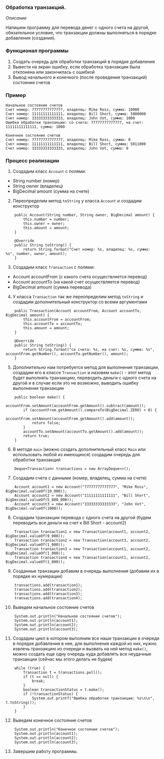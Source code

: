 ### Обработка транзакций.

*Описание*

Напишем программу для перевода денег с одного счета на другой, обязательное условие, что транзакции
должны выполняться в порядке добавления (создания).

### Функционал программы
1. Создать очередь для обработки транзакций в порядке добавления
2. Вывести на экран ошибку, если обработка транзакции была отклонена или закончилась с ошибкой
3. Вывод начального и конечного (после проведения транзакций) состояния счетов

### Пример
```
Начальное состояние счетов
Счет номер: 77777777777777, владелец: Mike Ross, сумма: 10000
Счет номер: 11111111111111, владелец: Bill Short, сумма: 5000000
Счет номер: 33333333333333, владелец: John Vot, сумма: 1000
Ошибка обработки транзакции: со счета: 77777777777777, на счет: 11111111111111, сумма: 1000

Конечное состояние счетов
Счет номер: 77777777777777, владелец: Mike Ross, сумма: 0
Счет номер: 11111111111111, владелец: Bill Short, сумма: 5011000
Счет номер: 33333333333333, владелец: John Vot, сумма: 0
```  

### Процесс реализации
1. Создадим класс `Account` с полями:
- String number (номер)
- String owner (владелец)
- BigDecimal amount (сумма на счете)
2. Переопределим метод `toString` у класса `Account` и создадим конструктор
```
    public Account(String number, String owner, BigDecimal amount) {
        this.number = number;
        this.owner = owner;
        this.amount = amount;
    }

    @Override
    public String toString() {
        return String.format("Счет номер: %s, владелец: %s, сумма: %s", number, owner, amount);
    }
```  
3. Создадим класс `Transaction` с полями:
- Account accountFrom (с какого счета осуществляется перевод)
- Account accountTo (на какой счет осуществляется перевод)
- BigDecimal amount (сумма перевода)
4. У класса `Transaction` так же переопределим метод `toString` и создадим дополнительный конструктор
   со всеми аргументами
```
    public Transaction(Account accountFrom, Account accountTo, BigDecimal amount) {
        this.accountFrom = accountFrom;
        this.accountTo = accountTo;
        this.amount = amount;
    }

    @Override
    public String toString() {
        return String.format("со счета: %s, на счет: %s, сумма: %s", accountFrom.getNumber(), accountTo.getNumber(), amount);
    }
```
5. Дополнительно нам потребуется метод для выполнения транзакции, создадим его в классе `Transaction` и назовем
   `make()` - этот метод будет выполнять транзакцию, переводить деньги с одного счета на другой и в случае если
   это не возможно, выводить ошибку выполнения транзакции
```
    public boolean make() {
        accountFrom.setAmount(accountFrom.getAmount().subtract(amount));
        if (accountFrom.getAmount().compareTo(BigDecimal.ZERO) < 0) {
            accountFrom.setAmount(accountFrom.getAmount().add(amount));
            return false;
        }
        accountTo.setAmount(accountTo.getAmount().add(amount));
        return true;
    }
```  
6. В методе `main` (можно создать дополнительный класс `Main` или использовать любой из имеющихся)
   создадим очередь для обработки транзакций
```
    Deque<Transaction> transactions = new ArrayDeque<>();
```
7. Создадим счета с данными (номер, владелец, сумма на счете)
```
    Account account1 = new Account("77777777777777", "Mike Ross", BigDecimal.valueOf(10_000));
    Account account2 = new Account("11111111111111", "Bill Short", BigDecimal.valueOf(5_000_000));
    Account account3 = new Account("33333333333333", "John Vot", BigDecimal.valueOf(1000));
```
8. Создадим транзакции перевода с одного счета на другой (будем переводить все деньги на счет к Bill Short - account2)
```
    Transaction transaction1 = new Transaction(account1, account2, BigDecimal.valueOf(9_000));
    Transaction transaction2 = new Transaction(account3, account2, BigDecimal.valueOf(1_000));
    Transaction transaction3 = new Transaction(account1, account2, BigDecimal.valueOf(1_000));
    Transaction transaction4 = new Transaction(account1, account2, BigDecimal.valueOf(1_000));
```
9. Созданные транзации добавим в очередь выполнения (добавим их в порядке их нумерации)
```
    transactions.add(transaction1);
    transactions.add(transaction2);
    transactions.add(transaction3);
    transactions.add(transaction4);
``` 
10. Выведем начальное состояние счетов
```
    System.out.println("Начальное состояние счетов");
    System.out.println(account1);
    System.out.println(account2);
    System.out.println(account3);
```
11. Создадим цикл в котором выполним все наши транзакции в очереди в порядке добавления в нее,
    для выполнения каждой из них, нужно извлечь транзакцию из очереди и вызвать на ней метод `make()`,
    можно создать еще одну очередь куда добавлять все неудачные транзакции (сейчас мы этого делать не будем)
```
    while (true) {
        Transaction t = transactions.poll();
        if (t == null) {
            break;
        }
        boolean transactionStatus = t.make();
        if (!transactionStatus) {
            System.out.printf("Ошибка обработки транзакции: %s\n\n", t.toString());
        }
    }
```
12. Выведем конечное состояние счетов
```
    System.out.println("Конечное состояние счетов");
    System.out.println(account1);
    System.out.println(account2);
    System.out.println(account3);
```
13. Завершим работу программы.
